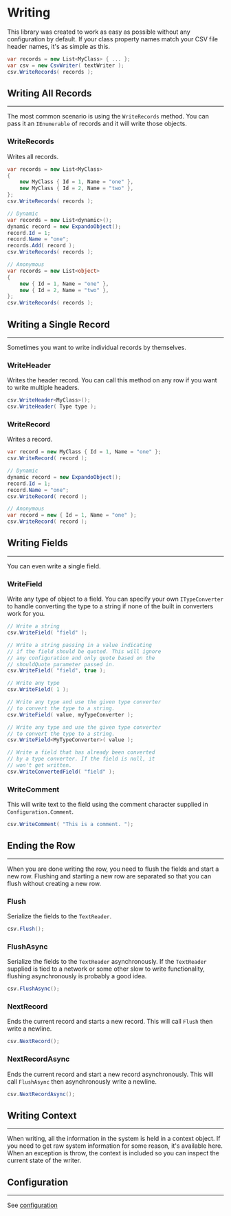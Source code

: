 # Writing

This library was created to work as easy as possible without any configuration by default. If your class property names match your CSV file header names, it's as simple as this.

```cs
var records = new List<MyClass> { ... };
var csv = new CsvWriter( textWriter );
csv.WriteRecords( records );
```

## Writing All Records

<hr/>

The most common scenario is using the `WriteRecords` method. You can pass it an `IEnumerable` of records and it will write those objects.

### WriteRecords

Writes all records.

```cs
var records = new List<MyClass>
{
	new MyClass { Id = 1, Name = "one" },
	new MyClass { Id = 2, Name = "two" },
};
csv.WriteRecords( records );

// Dynamic
var records = new List<dynamic>();
dynamic record = new ExpandoObject();
record.Id = 1;
record.Name = "one";
records.Add( record );
csv.WriteRecords( records );

// Anonymous
var records = new List<object>
{
	new { Id = 1, Name = "one" },
	new { Id = 2, Name = "two" },
};
csv.WriteRecords( records );
```

## Writing a Single Record

<hr/>

Sometimes you want to write individual records by themselves.

### WriteHeader

Writes the header record. You can call this method on any row if you want to write multiple headers.

```cs
csv.WriteHeader<MyClass>();
csv.WriteHeader( Type type );
```

### WriteRecord

Writes a record.

```cs
var record = new MyClass { Id = 1, Name = "one" };
csv.WriteRecord( record );

// Dynamic
dynamic record = new ExpandoObject();
record.Id = 1;
record.Name = "one";
csv.WriteRecord( record );

// Anonymous
var record = new { Id = 1, Name = "one" };
csv.WriteRecord( record );
```

## Writing Fields

<hr/>

You can even write a single field.

### WriteField

Write any type of object to a field. You can specify your own `ITypeConverter` to handle converting the type to a string if none of the built in converters work for you.

```cs
// Write a string
csv.WriteField( "field" );

// Write a string passing in a value indicating
// if the field should be quoted. This will ignore
// any configuration and only quote based on the
// shouldQuote parameter passed in.
csv.WriteField( "field", true );

// Write any type
csv.WriteField( 1 );

// Write any type and use the given type converter
// to convert the type to a string.
csv.WriteField( value, myTypeConverter );

// Write any type and use the given type converter
// to convert the type to a string.
csv.WriteField<MyTypeConverter>( value );

// Write a field that has already been converted
// by a type converter. If the field is null, it
// won't get written.
csv.WriteConvertedField( "field" );
```

### WriteComment

This will write text to the field using the comment character supplied in `Configuration.Comment`.

```cs
csv.WriteComment( "This is a comment. ");
```

## Ending the Row

<hr/>

When you are done writing the row, you need to flush the fields and start a new row. Flushing and starting a new row are separated so that you can flush without creating a new row.

### Flush

Serialize the fields to the `TextReader`.

```cs
csv.Flush();
```

### FlushAsync

Serialize the fields to the `TextReader` asynchronously. If the `TextReader` supplied is tied to a network or some other slow to write functionality, flushing asynchronously is probably a good idea.

```cs
csv.FlushAsync();
```

### NextRecord

Ends the current record and starts a new record. This will call `Flush` then write a newline.

```cs
csv.NextRecord();
```

### NextRecordAsync

Ends the current record and start a new record asynchronously. This will call `FlushAsync` then asynchronously write a newline.

```cs
csv.NextRecordAsync();
```

## Writing Context

<hr/>

When writing, all the information in the system is held in a context object. If you need to get raw system information for some reason, it's available here. When an exception is throw, the context is included so you can inspect the current state of the writer.

## Configuration

<hr/>

See [configuration](/configuration)

<br/>
